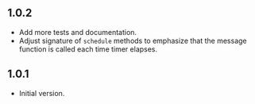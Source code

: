 ## 1.0.2
- Add more tests and documentation.
- Adjust signature of `schedule` methods to emphasize that the message function is called each time timer elapses.

## 1.0.1
- Initial version.

